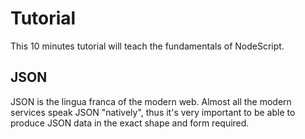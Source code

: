 # Tutorial

This 10 minutes tutorial will teach the fundamentals of NodeScript.

## JSON

JSON is the lingua franca of the modern web. Almost all the modern services speak JSON "natively", thus it's very important to be able to produce JSON data in the exact shape and form required.
